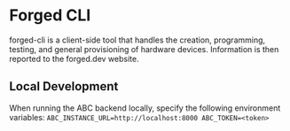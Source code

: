 # Forged CLI

forged-cli is a client-side tool that handles the creation, programming, testing, and
general provisioning of hardware devices. Information is then reported to the forged.dev website.

## Local Development

When running the ABC backend locally, specify the following environment variables:
`ABC_INSTANCE_URL=http://localhost:8000 ABC_TOKEN=<token>`
